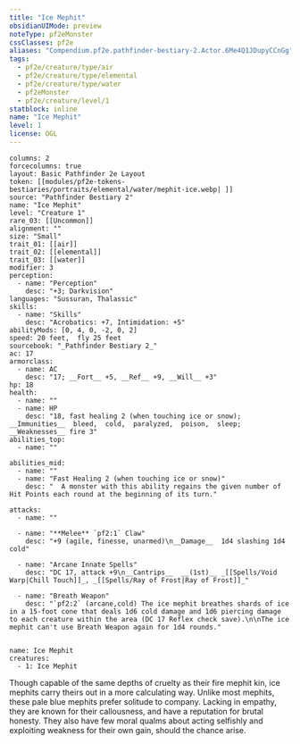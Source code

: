 ```yaml
---
title: "Ice Mephit"
obsidianUIMode: preview
noteType: pf2eMonster
cssClasses: pf2e
aliases: "Compendium.pf2e.pathfinder-bestiary-2.Actor.6Me4Q1JDupyCCnGg" 
tags:
  - pf2e/creature/type/air
  - pf2e/creature/type/elemental
  - pf2e/creature/type/water
  - pf2eMonster
  - pf2e/creature/level/1
statblock: inline
name: "Ice Mephit"
level: 1
license: OGL
---
```


```statblock
columns: 2
forcecolumns: true
layout: Basic Pathfinder 2e Layout
token: [[modules/pf2e-tokens-bestiaries/portraits/elemental/water/mephit-ice.webp| ]]
source: "Pathfinder Bestiary 2"
name: "Ice Mephit"
level: "Creature 1"
rare_03: [[Uncommon]]
alignment: ""
size: "Small"
trait_01: [[air]]
trait_02: [[elemental]]
trait_03: [[water]]
modifier: 3
perception:
  - name: "Perception"
    desc: "+3; Darkvision"
languages: "Sussuran, Thalassic"
skills:
  - name: "Skills"
    desc: "Acrobatics: +7, Intimidation: +5"
abilityMods: [0, 4, 0, -2, 0, 2]
speed: 20 feet,  fly 25 feet
sourcebook: "_Pathfinder Bestiary 2_"
ac: 17
armorclass:
  - name: AC
    desc: "17; __Fort__ +5, __Ref__ +9, __Will__ +3"
hp: 18
health:
  - name: ""
  - name: HP
    desc: "18, fast healing 2 (when touching ice or snow); __Immunities__  bleed,  cold,  paralyzed,  poison,  sleep; __Weaknesses__ fire 3"
abilities_top:
  - name: ""

abilities_mid:
  - name: ""
  - name: "Fast Healing 2 (when touching ice or snow)"
    desc: "  A monster with this ability regains the given number of Hit Points each round at the beginning of its turn."

attacks:
  - name: ""

  - name: "**Melee** `pf2:1` Claw"
    desc: "+9 (agile, finesse, unarmed)\n__Damage__  1d4 slashing 1d4 cold"

  - name: "Arcane Innate Spells"
    desc: "DC 17, attack +9\n__Cantrips__  __(1st)__ _[[Spells/Void Warp|Chill Touch]]_, _[[Spells/Ray of Frost|Ray of Frost]]_"

  - name: "Breath Weapon"
    desc: "`pf2:2` (arcane,cold) The ice mephit breathes shards of ice in a 15-foot cone that deals 1d6 cold damage and 1d6 piercing damage to each creature within the area (DC 17 Reflex check save).\n\nThe ice mephit can't use Breath Weapon again for 1d4 rounds."
 
```

```encounter-table
name: Ice Mephit
creatures:
  - 1: Ice Mephit
```



Though capable of the same depths of cruelty as their fire mephit kin, ice mephits carry theirs out in a more calculating way. Unlike most mephits, these pale blue mephits prefer solitude to company. Lacking in empathy, they are known for their callousness, and have a reputation for brutal honesty. They also have few moral qualms about acting selfishly and exploiting weakness for their own gain, should the chance arise.
